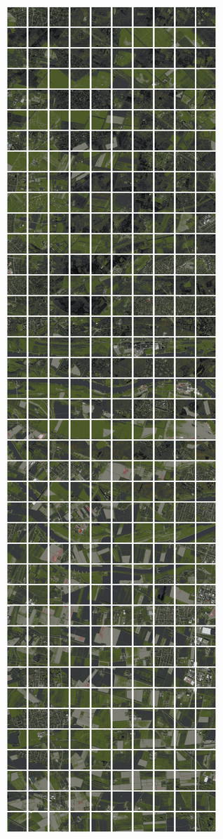 <html>
<div>
<img src="https://github.com/HakkaTjakka/NL_TILE_MAP/blob/main/18/627/-1041/r.6270.-10410.png" height="44" width="44">
<img src="https://github.com/HakkaTjakka/NL_TILE_MAP/blob/main/18/627/-1041/r.6271.-10410.png" height="44" width="44">
<img src="https://github.com/HakkaTjakka/NL_TILE_MAP/blob/main/18/627/-1041/r.6272.-10410.png" height="44" width="44">
<img src="https://github.com/HakkaTjakka/NL_TILE_MAP/blob/main/18/627/-1041/r.6273.-10410.png" height="44" width="44">
<img src="https://github.com/HakkaTjakka/NL_TILE_MAP/blob/main/18/627/-1041/r.6274.-10410.png" height="44" width="44">
<img src="https://github.com/HakkaTjakka/NL_TILE_MAP/blob/main/18/627/-1041/r.6275.-10410.png" height="44" width="44">
<img src="https://github.com/HakkaTjakka/NL_TILE_MAP/blob/main/18/627/-1041/r.6276.-10410.png" height="44" width="44">
<img src="https://github.com/HakkaTjakka/NL_TILE_MAP/blob/main/18/627/-1041/r.6277.-10410.png" height="44" width="44">
<img src="https://github.com/HakkaTjakka/NL_TILE_MAP/blob/main/18/627/-1041/r.6278.-10410.png" height="44" width="44">
<img src="https://github.com/HakkaTjakka/NL_TILE_MAP/blob/main/18/627/-1041/r.6279.-10410.png" height="44" width="44">
<img src="https://github.com/HakkaTjakka/NL_TILE_MAP/blob/main/18/628/-1041/r.6280.-10410.png" height="44" width="44">
<img src="https://github.com/HakkaTjakka/NL_TILE_MAP/blob/main/18/628/-1041/r.6281.-10410.png" height="44" width="44">
<img src="https://github.com/HakkaTjakka/NL_TILE_MAP/blob/main/18/628/-1041/r.6282.-10410.png" height="44" width="44">
<img src="https://github.com/HakkaTjakka/NL_TILE_MAP/blob/main/18/628/-1041/r.6283.-10410.png" height="44" width="44">
<img src="https://github.com/HakkaTjakka/NL_TILE_MAP/blob/main/18/628/-1041/r.6284.-10410.png" height="44" width="44">
<img src="https://github.com/HakkaTjakka/NL_TILE_MAP/blob/main/18/628/-1041/r.6285.-10410.png" height="44" width="44">
<img src="https://github.com/HakkaTjakka/NL_TILE_MAP/blob/main/18/628/-1041/r.6286.-10410.png" height="44" width="44">
<img src="https://github.com/HakkaTjakka/NL_TILE_MAP/blob/main/18/628/-1041/r.6287.-10410.png" height="44" width="44">
<img src="https://github.com/HakkaTjakka/NL_TILE_MAP/blob/main/18/628/-1041/r.6288.-10410.png" height="44" width="44">
<img src="https://github.com/HakkaTjakka/NL_TILE_MAP/blob/main/18/628/-1041/r.6289.-10410.png" height="44" width="44">
<br>
<img src="https://github.com/HakkaTjakka/NL_TILE_MAP/blob/main/18/627/-1041/r.6270.-10409.png" height="44" width="44">
<img src="https://github.com/HakkaTjakka/NL_TILE_MAP/blob/main/18/627/-1041/r.6271.-10409.png" height="44" width="44">
<img src="https://github.com/HakkaTjakka/NL_TILE_MAP/blob/main/18/627/-1041/r.6272.-10409.png" height="44" width="44">
<img src="https://github.com/HakkaTjakka/NL_TILE_MAP/blob/main/18/627/-1041/r.6273.-10409.png" height="44" width="44">
<img src="https://github.com/HakkaTjakka/NL_TILE_MAP/blob/main/18/627/-1041/r.6274.-10409.png" height="44" width="44">
<img src="https://github.com/HakkaTjakka/NL_TILE_MAP/blob/main/18/627/-1041/r.6275.-10409.png" height="44" width="44">
<img src="https://github.com/HakkaTjakka/NL_TILE_MAP/blob/main/18/627/-1041/r.6276.-10409.png" height="44" width="44">
<img src="https://github.com/HakkaTjakka/NL_TILE_MAP/blob/main/18/627/-1041/r.6277.-10409.png" height="44" width="44">
<img src="https://github.com/HakkaTjakka/NL_TILE_MAP/blob/main/18/627/-1041/r.6278.-10409.png" height="44" width="44">
<img src="https://github.com/HakkaTjakka/NL_TILE_MAP/blob/main/18/627/-1041/r.6279.-10409.png" height="44" width="44">
<img src="https://github.com/HakkaTjakka/NL_TILE_MAP/blob/main/18/628/-1041/r.6280.-10409.png" height="44" width="44">
<img src="https://github.com/HakkaTjakka/NL_TILE_MAP/blob/main/18/628/-1041/r.6281.-10409.png" height="44" width="44">
<img src="https://github.com/HakkaTjakka/NL_TILE_MAP/blob/main/18/628/-1041/r.6282.-10409.png" height="44" width="44">
<img src="https://github.com/HakkaTjakka/NL_TILE_MAP/blob/main/18/628/-1041/r.6283.-10409.png" height="44" width="44">
<img src="https://github.com/HakkaTjakka/NL_TILE_MAP/blob/main/18/628/-1041/r.6284.-10409.png" height="44" width="44">
<img src="https://github.com/HakkaTjakka/NL_TILE_MAP/blob/main/18/628/-1041/r.6285.-10409.png" height="44" width="44">
<img src="https://github.com/HakkaTjakka/NL_TILE_MAP/blob/main/18/628/-1041/r.6286.-10409.png" height="44" width="44">
<img src="https://github.com/HakkaTjakka/NL_TILE_MAP/blob/main/18/628/-1041/r.6287.-10409.png" height="44" width="44">
<img src="https://github.com/HakkaTjakka/NL_TILE_MAP/blob/main/18/628/-1041/r.6288.-10409.png" height="44" width="44">
<img src="https://github.com/HakkaTjakka/NL_TILE_MAP/blob/main/18/628/-1041/r.6289.-10409.png" height="44" width="44">
<br>
<img src="https://github.com/HakkaTjakka/NL_TILE_MAP/blob/main/18/627/-1041/r.6270.-10408.png" height="44" width="44">
<img src="https://github.com/HakkaTjakka/NL_TILE_MAP/blob/main/18/627/-1041/r.6271.-10408.png" height="44" width="44">
<img src="https://github.com/HakkaTjakka/NL_TILE_MAP/blob/main/18/627/-1041/r.6272.-10408.png" height="44" width="44">
<img src="https://github.com/HakkaTjakka/NL_TILE_MAP/blob/main/18/627/-1041/r.6273.-10408.png" height="44" width="44">
<img src="https://github.com/HakkaTjakka/NL_TILE_MAP/blob/main/18/627/-1041/r.6274.-10408.png" height="44" width="44">
<img src="https://github.com/HakkaTjakka/NL_TILE_MAP/blob/main/18/627/-1041/r.6275.-10408.png" height="44" width="44">
<img src="https://github.com/HakkaTjakka/NL_TILE_MAP/blob/main/18/627/-1041/r.6276.-10408.png" height="44" width="44">
<img src="https://github.com/HakkaTjakka/NL_TILE_MAP/blob/main/18/627/-1041/r.6277.-10408.png" height="44" width="44">
<img src="https://github.com/HakkaTjakka/NL_TILE_MAP/blob/main/18/627/-1041/r.6278.-10408.png" height="44" width="44">
<img src="https://github.com/HakkaTjakka/NL_TILE_MAP/blob/main/18/627/-1041/r.6279.-10408.png" height="44" width="44">
<img src="https://github.com/HakkaTjakka/NL_TILE_MAP/blob/main/18/628/-1041/r.6280.-10408.png" height="44" width="44">
<img src="https://github.com/HakkaTjakka/NL_TILE_MAP/blob/main/18/628/-1041/r.6281.-10408.png" height="44" width="44">
<img src="https://github.com/HakkaTjakka/NL_TILE_MAP/blob/main/18/628/-1041/r.6282.-10408.png" height="44" width="44">
<img src="https://github.com/HakkaTjakka/NL_TILE_MAP/blob/main/18/628/-1041/r.6283.-10408.png" height="44" width="44">
<img src="https://github.com/HakkaTjakka/NL_TILE_MAP/blob/main/18/628/-1041/r.6284.-10408.png" height="44" width="44">
<img src="https://github.com/HakkaTjakka/NL_TILE_MAP/blob/main/18/628/-1041/r.6285.-10408.png" height="44" width="44">
<img src="https://github.com/HakkaTjakka/NL_TILE_MAP/blob/main/18/628/-1041/r.6286.-10408.png" height="44" width="44">
<img src="https://github.com/HakkaTjakka/NL_TILE_MAP/blob/main/18/628/-1041/r.6287.-10408.png" height="44" width="44">
<img src="https://github.com/HakkaTjakka/NL_TILE_MAP/blob/main/18/628/-1041/r.6288.-10408.png" height="44" width="44">
<img src="https://github.com/HakkaTjakka/NL_TILE_MAP/blob/main/18/628/-1041/r.6289.-10408.png" height="44" width="44">
<br>
<img src="https://github.com/HakkaTjakka/NL_TILE_MAP/blob/main/18/627/-1041/r.6270.-10407.png" height="44" width="44">
<img src="https://github.com/HakkaTjakka/NL_TILE_MAP/blob/main/18/627/-1041/r.6271.-10407.png" height="44" width="44">
<img src="https://github.com/HakkaTjakka/NL_TILE_MAP/blob/main/18/627/-1041/r.6272.-10407.png" height="44" width="44">
<img src="https://github.com/HakkaTjakka/NL_TILE_MAP/blob/main/18/627/-1041/r.6273.-10407.png" height="44" width="44">
<img src="https://github.com/HakkaTjakka/NL_TILE_MAP/blob/main/18/627/-1041/r.6274.-10407.png" height="44" width="44">
<img src="https://github.com/HakkaTjakka/NL_TILE_MAP/blob/main/18/627/-1041/r.6275.-10407.png" height="44" width="44">
<img src="https://github.com/HakkaTjakka/NL_TILE_MAP/blob/main/18/627/-1041/r.6276.-10407.png" height="44" width="44">
<img src="https://github.com/HakkaTjakka/NL_TILE_MAP/blob/main/18/627/-1041/r.6277.-10407.png" height="44" width="44">
<img src="https://github.com/HakkaTjakka/NL_TILE_MAP/blob/main/18/627/-1041/r.6278.-10407.png" height="44" width="44">
<img src="https://github.com/HakkaTjakka/NL_TILE_MAP/blob/main/18/627/-1041/r.6279.-10407.png" height="44" width="44">
<img src="https://github.com/HakkaTjakka/NL_TILE_MAP/blob/main/18/628/-1041/r.6280.-10407.png" height="44" width="44">
<img src="https://github.com/HakkaTjakka/NL_TILE_MAP/blob/main/18/628/-1041/r.6281.-10407.png" height="44" width="44">
<img src="https://github.com/HakkaTjakka/NL_TILE_MAP/blob/main/18/628/-1041/r.6282.-10407.png" height="44" width="44">
<img src="https://github.com/HakkaTjakka/NL_TILE_MAP/blob/main/18/628/-1041/r.6283.-10407.png" height="44" width="44">
<img src="https://github.com/HakkaTjakka/NL_TILE_MAP/blob/main/18/628/-1041/r.6284.-10407.png" height="44" width="44">
<img src="https://github.com/HakkaTjakka/NL_TILE_MAP/blob/main/18/628/-1041/r.6285.-10407.png" height="44" width="44">
<img src="https://github.com/HakkaTjakka/NL_TILE_MAP/blob/main/18/628/-1041/r.6286.-10407.png" height="44" width="44">
<img src="https://github.com/HakkaTjakka/NL_TILE_MAP/blob/main/18/628/-1041/r.6287.-10407.png" height="44" width="44">
<img src="https://github.com/HakkaTjakka/NL_TILE_MAP/blob/main/18/628/-1041/r.6288.-10407.png" height="44" width="44">
<img src="https://github.com/HakkaTjakka/NL_TILE_MAP/blob/main/18/628/-1041/r.6289.-10407.png" height="44" width="44">
<br>
<img src="https://github.com/HakkaTjakka/NL_TILE_MAP/blob/main/18/627/-1041/r.6270.-10406.png" height="44" width="44">
<img src="https://github.com/HakkaTjakka/NL_TILE_MAP/blob/main/18/627/-1041/r.6271.-10406.png" height="44" width="44">
<img src="https://github.com/HakkaTjakka/NL_TILE_MAP/blob/main/18/627/-1041/r.6272.-10406.png" height="44" width="44">
<img src="https://github.com/HakkaTjakka/NL_TILE_MAP/blob/main/18/627/-1041/r.6273.-10406.png" height="44" width="44">
<img src="https://github.com/HakkaTjakka/NL_TILE_MAP/blob/main/18/627/-1041/r.6274.-10406.png" height="44" width="44">
<img src="https://github.com/HakkaTjakka/NL_TILE_MAP/blob/main/18/627/-1041/r.6275.-10406.png" height="44" width="44">
<img src="https://github.com/HakkaTjakka/NL_TILE_MAP/blob/main/18/627/-1041/r.6276.-10406.png" height="44" width="44">
<img src="https://github.com/HakkaTjakka/NL_TILE_MAP/blob/main/18/627/-1041/r.6277.-10406.png" height="44" width="44">
<img src="https://github.com/HakkaTjakka/NL_TILE_MAP/blob/main/18/627/-1041/r.6278.-10406.png" height="44" width="44">
<img src="https://github.com/HakkaTjakka/NL_TILE_MAP/blob/main/18/627/-1041/r.6279.-10406.png" height="44" width="44">
<img src="https://github.com/HakkaTjakka/NL_TILE_MAP/blob/main/18/628/-1041/r.6280.-10406.png" height="44" width="44">
<img src="https://github.com/HakkaTjakka/NL_TILE_MAP/blob/main/18/628/-1041/r.6281.-10406.png" height="44" width="44">
<img src="https://github.com/HakkaTjakka/NL_TILE_MAP/blob/main/18/628/-1041/r.6282.-10406.png" height="44" width="44">
<img src="https://github.com/HakkaTjakka/NL_TILE_MAP/blob/main/18/628/-1041/r.6283.-10406.png" height="44" width="44">
<img src="https://github.com/HakkaTjakka/NL_TILE_MAP/blob/main/18/628/-1041/r.6284.-10406.png" height="44" width="44">
<img src="https://github.com/HakkaTjakka/NL_TILE_MAP/blob/main/18/628/-1041/r.6285.-10406.png" height="44" width="44">
<img src="https://github.com/HakkaTjakka/NL_TILE_MAP/blob/main/18/628/-1041/r.6286.-10406.png" height="44" width="44">
<img src="https://github.com/HakkaTjakka/NL_TILE_MAP/blob/main/18/628/-1041/r.6287.-10406.png" height="44" width="44">
<img src="https://github.com/HakkaTjakka/NL_TILE_MAP/blob/main/18/628/-1041/r.6288.-10406.png" height="44" width="44">
<img src="https://github.com/HakkaTjakka/NL_TILE_MAP/blob/main/18/628/-1041/r.6289.-10406.png" height="44" width="44">
<br>
<img src="https://github.com/HakkaTjakka/NL_TILE_MAP/blob/main/18/627/-1041/r.6270.-10405.png" height="44" width="44">
<img src="https://github.com/HakkaTjakka/NL_TILE_MAP/blob/main/18/627/-1041/r.6271.-10405.png" height="44" width="44">
<img src="https://github.com/HakkaTjakka/NL_TILE_MAP/blob/main/18/627/-1041/r.6272.-10405.png" height="44" width="44">
<img src="https://github.com/HakkaTjakka/NL_TILE_MAP/blob/main/18/627/-1041/r.6273.-10405.png" height="44" width="44">
<img src="https://github.com/HakkaTjakka/NL_TILE_MAP/blob/main/18/627/-1041/r.6274.-10405.png" height="44" width="44">
<img src="https://github.com/HakkaTjakka/NL_TILE_MAP/blob/main/18/627/-1041/r.6275.-10405.png" height="44" width="44">
<img src="https://github.com/HakkaTjakka/NL_TILE_MAP/blob/main/18/627/-1041/r.6276.-10405.png" height="44" width="44">
<img src="https://github.com/HakkaTjakka/NL_TILE_MAP/blob/main/18/627/-1041/r.6277.-10405.png" height="44" width="44">
<img src="https://github.com/HakkaTjakka/NL_TILE_MAP/blob/main/18/627/-1041/r.6278.-10405.png" height="44" width="44">
<img src="https://github.com/HakkaTjakka/NL_TILE_MAP/blob/main/18/627/-1041/r.6279.-10405.png" height="44" width="44">
<img src="https://github.com/HakkaTjakka/NL_TILE_MAP/blob/main/18/628/-1041/r.6280.-10405.png" height="44" width="44">
<img src="https://github.com/HakkaTjakka/NL_TILE_MAP/blob/main/18/628/-1041/r.6281.-10405.png" height="44" width="44">
<img src="https://github.com/HakkaTjakka/NL_TILE_MAP/blob/main/18/628/-1041/r.6282.-10405.png" height="44" width="44">
<img src="https://github.com/HakkaTjakka/NL_TILE_MAP/blob/main/18/628/-1041/r.6283.-10405.png" height="44" width="44">
<img src="https://github.com/HakkaTjakka/NL_TILE_MAP/blob/main/18/628/-1041/r.6284.-10405.png" height="44" width="44">
<img src="https://github.com/HakkaTjakka/NL_TILE_MAP/blob/main/18/628/-1041/r.6285.-10405.png" height="44" width="44">
<img src="https://github.com/HakkaTjakka/NL_TILE_MAP/blob/main/18/628/-1041/r.6286.-10405.png" height="44" width="44">
<img src="https://github.com/HakkaTjakka/NL_TILE_MAP/blob/main/18/628/-1041/r.6287.-10405.png" height="44" width="44">
<img src="https://github.com/HakkaTjakka/NL_TILE_MAP/blob/main/18/628/-1041/r.6288.-10405.png" height="44" width="44">
<img src="https://github.com/HakkaTjakka/NL_TILE_MAP/blob/main/18/628/-1041/r.6289.-10405.png" height="44" width="44">
<br>
<img src="https://github.com/HakkaTjakka/NL_TILE_MAP/blob/main/18/627/-1041/r.6270.-10404.png" height="44" width="44">
<img src="https://github.com/HakkaTjakka/NL_TILE_MAP/blob/main/18/627/-1041/r.6271.-10404.png" height="44" width="44">
<img src="https://github.com/HakkaTjakka/NL_TILE_MAP/blob/main/18/627/-1041/r.6272.-10404.png" height="44" width="44">
<img src="https://github.com/HakkaTjakka/NL_TILE_MAP/blob/main/18/627/-1041/r.6273.-10404.png" height="44" width="44">
<img src="https://github.com/HakkaTjakka/NL_TILE_MAP/blob/main/18/627/-1041/r.6274.-10404.png" height="44" width="44">
<img src="https://github.com/HakkaTjakka/NL_TILE_MAP/blob/main/18/627/-1041/r.6275.-10404.png" height="44" width="44">
<img src="https://github.com/HakkaTjakka/NL_TILE_MAP/blob/main/18/627/-1041/r.6276.-10404.png" height="44" width="44">
<img src="https://github.com/HakkaTjakka/NL_TILE_MAP/blob/main/18/627/-1041/r.6277.-10404.png" height="44" width="44">
<img src="https://github.com/HakkaTjakka/NL_TILE_MAP/blob/main/18/627/-1041/r.6278.-10404.png" height="44" width="44">
<img src="https://github.com/HakkaTjakka/NL_TILE_MAP/blob/main/18/627/-1041/r.6279.-10404.png" height="44" width="44">
<img src="https://github.com/HakkaTjakka/NL_TILE_MAP/blob/main/18/628/-1041/r.6280.-10404.png" height="44" width="44">
<img src="https://github.com/HakkaTjakka/NL_TILE_MAP/blob/main/18/628/-1041/r.6281.-10404.png" height="44" width="44">
<img src="https://github.com/HakkaTjakka/NL_TILE_MAP/blob/main/18/628/-1041/r.6282.-10404.png" height="44" width="44">
<img src="https://github.com/HakkaTjakka/NL_TILE_MAP/blob/main/18/628/-1041/r.6283.-10404.png" height="44" width="44">
<img src="https://github.com/HakkaTjakka/NL_TILE_MAP/blob/main/18/628/-1041/r.6284.-10404.png" height="44" width="44">
<img src="https://github.com/HakkaTjakka/NL_TILE_MAP/blob/main/18/628/-1041/r.6285.-10404.png" height="44" width="44">
<img src="https://github.com/HakkaTjakka/NL_TILE_MAP/blob/main/18/628/-1041/r.6286.-10404.png" height="44" width="44">
<img src="https://github.com/HakkaTjakka/NL_TILE_MAP/blob/main/18/628/-1041/r.6287.-10404.png" height="44" width="44">
<img src="https://github.com/HakkaTjakka/NL_TILE_MAP/blob/main/18/628/-1041/r.6288.-10404.png" height="44" width="44">
<img src="https://github.com/HakkaTjakka/NL_TILE_MAP/blob/main/18/628/-1041/r.6289.-10404.png" height="44" width="44">
<br>
<img src="https://github.com/HakkaTjakka/NL_TILE_MAP/blob/main/18/627/-1041/r.6270.-10403.png" height="44" width="44">
<img src="https://github.com/HakkaTjakka/NL_TILE_MAP/blob/main/18/627/-1041/r.6271.-10403.png" height="44" width="44">
<img src="https://github.com/HakkaTjakka/NL_TILE_MAP/blob/main/18/627/-1041/r.6272.-10403.png" height="44" width="44">
<img src="https://github.com/HakkaTjakka/NL_TILE_MAP/blob/main/18/627/-1041/r.6273.-10403.png" height="44" width="44">
<img src="https://github.com/HakkaTjakka/NL_TILE_MAP/blob/main/18/627/-1041/r.6274.-10403.png" height="44" width="44">
<img src="https://github.com/HakkaTjakka/NL_TILE_MAP/blob/main/18/627/-1041/r.6275.-10403.png" height="44" width="44">
<img src="https://github.com/HakkaTjakka/NL_TILE_MAP/blob/main/18/627/-1041/r.6276.-10403.png" height="44" width="44">
<img src="https://github.com/HakkaTjakka/NL_TILE_MAP/blob/main/18/627/-1041/r.6277.-10403.png" height="44" width="44">
<img src="https://github.com/HakkaTjakka/NL_TILE_MAP/blob/main/18/627/-1041/r.6278.-10403.png" height="44" width="44">
<img src="https://github.com/HakkaTjakka/NL_TILE_MAP/blob/main/18/627/-1041/r.6279.-10403.png" height="44" width="44">
<img src="https://github.com/HakkaTjakka/NL_TILE_MAP/blob/main/18/628/-1041/r.6280.-10403.png" height="44" width="44">
<img src="https://github.com/HakkaTjakka/NL_TILE_MAP/blob/main/18/628/-1041/r.6281.-10403.png" height="44" width="44">
<img src="https://github.com/HakkaTjakka/NL_TILE_MAP/blob/main/18/628/-1041/r.6282.-10403.png" height="44" width="44">
<img src="https://github.com/HakkaTjakka/NL_TILE_MAP/blob/main/18/628/-1041/r.6283.-10403.png" height="44" width="44">
<img src="https://github.com/HakkaTjakka/NL_TILE_MAP/blob/main/18/628/-1041/r.6284.-10403.png" height="44" width="44">
<img src="https://github.com/HakkaTjakka/NL_TILE_MAP/blob/main/18/628/-1041/r.6285.-10403.png" height="44" width="44">
<img src="https://github.com/HakkaTjakka/NL_TILE_MAP/blob/main/18/628/-1041/r.6286.-10403.png" height="44" width="44">
<img src="https://github.com/HakkaTjakka/NL_TILE_MAP/blob/main/18/628/-1041/r.6287.-10403.png" height="44" width="44">
<img src="https://github.com/HakkaTjakka/NL_TILE_MAP/blob/main/18/628/-1041/r.6288.-10403.png" height="44" width="44">
<img src="https://github.com/HakkaTjakka/NL_TILE_MAP/blob/main/18/628/-1041/r.6289.-10403.png" height="44" width="44">
<br>
<img src="https://github.com/HakkaTjakka/NL_TILE_MAP/blob/main/18/627/-1041/r.6270.-10402.png" height="44" width="44">
<img src="https://github.com/HakkaTjakka/NL_TILE_MAP/blob/main/18/627/-1041/r.6271.-10402.png" height="44" width="44">
<img src="https://github.com/HakkaTjakka/NL_TILE_MAP/blob/main/18/627/-1041/r.6272.-10402.png" height="44" width="44">
<img src="https://github.com/HakkaTjakka/NL_TILE_MAP/blob/main/18/627/-1041/r.6273.-10402.png" height="44" width="44">
<img src="https://github.com/HakkaTjakka/NL_TILE_MAP/blob/main/18/627/-1041/r.6274.-10402.png" height="44" width="44">
<img src="https://github.com/HakkaTjakka/NL_TILE_MAP/blob/main/18/627/-1041/r.6275.-10402.png" height="44" width="44">
<img src="https://github.com/HakkaTjakka/NL_TILE_MAP/blob/main/18/627/-1041/r.6276.-10402.png" height="44" width="44">
<img src="https://github.com/HakkaTjakka/NL_TILE_MAP/blob/main/18/627/-1041/r.6277.-10402.png" height="44" width="44">
<img src="https://github.com/HakkaTjakka/NL_TILE_MAP/blob/main/18/627/-1041/r.6278.-10402.png" height="44" width="44">
<img src="https://github.com/HakkaTjakka/NL_TILE_MAP/blob/main/18/627/-1041/r.6279.-10402.png" height="44" width="44">
<img src="https://github.com/HakkaTjakka/NL_TILE_MAP/blob/main/18/628/-1041/r.6280.-10402.png" height="44" width="44">
<img src="https://github.com/HakkaTjakka/NL_TILE_MAP/blob/main/18/628/-1041/r.6281.-10402.png" height="44" width="44">
<img src="https://github.com/HakkaTjakka/NL_TILE_MAP/blob/main/18/628/-1041/r.6282.-10402.png" height="44" width="44">
<img src="https://github.com/HakkaTjakka/NL_TILE_MAP/blob/main/18/628/-1041/r.6283.-10402.png" height="44" width="44">
<img src="https://github.com/HakkaTjakka/NL_TILE_MAP/blob/main/18/628/-1041/r.6284.-10402.png" height="44" width="44">
<img src="https://github.com/HakkaTjakka/NL_TILE_MAP/blob/main/18/628/-1041/r.6285.-10402.png" height="44" width="44">
<img src="https://github.com/HakkaTjakka/NL_TILE_MAP/blob/main/18/628/-1041/r.6286.-10402.png" height="44" width="44">
<img src="https://github.com/HakkaTjakka/NL_TILE_MAP/blob/main/18/628/-1041/r.6287.-10402.png" height="44" width="44">
<img src="https://github.com/HakkaTjakka/NL_TILE_MAP/blob/main/18/628/-1041/r.6288.-10402.png" height="44" width="44">
<img src="https://github.com/HakkaTjakka/NL_TILE_MAP/blob/main/18/628/-1041/r.6289.-10402.png" height="44" width="44">
<br>
<img src="https://github.com/HakkaTjakka/NL_TILE_MAP/blob/main/18/627/-1041/r.6270.-10401.png" height="44" width="44">
<img src="https://github.com/HakkaTjakka/NL_TILE_MAP/blob/main/18/627/-1041/r.6271.-10401.png" height="44" width="44">
<img src="https://github.com/HakkaTjakka/NL_TILE_MAP/blob/main/18/627/-1041/r.6272.-10401.png" height="44" width="44">
<img src="https://github.com/HakkaTjakka/NL_TILE_MAP/blob/main/18/627/-1041/r.6273.-10401.png" height="44" width="44">
<img src="https://github.com/HakkaTjakka/NL_TILE_MAP/blob/main/18/627/-1041/r.6274.-10401.png" height="44" width="44">
<img src="https://github.com/HakkaTjakka/NL_TILE_MAP/blob/main/18/627/-1041/r.6275.-10401.png" height="44" width="44">
<img src="https://github.com/HakkaTjakka/NL_TILE_MAP/blob/main/18/627/-1041/r.6276.-10401.png" height="44" width="44">
<img src="https://github.com/HakkaTjakka/NL_TILE_MAP/blob/main/18/627/-1041/r.6277.-10401.png" height="44" width="44">
<img src="https://github.com/HakkaTjakka/NL_TILE_MAP/blob/main/18/627/-1041/r.6278.-10401.png" height="44" width="44">
<img src="https://github.com/HakkaTjakka/NL_TILE_MAP/blob/main/18/627/-1041/r.6279.-10401.png" height="44" width="44">
<img src="https://github.com/HakkaTjakka/NL_TILE_MAP/blob/main/18/628/-1041/r.6280.-10401.png" height="44" width="44">
<img src="https://github.com/HakkaTjakka/NL_TILE_MAP/blob/main/18/628/-1041/r.6281.-10401.png" height="44" width="44">
<img src="https://github.com/HakkaTjakka/NL_TILE_MAP/blob/main/18/628/-1041/r.6282.-10401.png" height="44" width="44">
<img src="https://github.com/HakkaTjakka/NL_TILE_MAP/blob/main/18/628/-1041/r.6283.-10401.png" height="44" width="44">
<img src="https://github.com/HakkaTjakka/NL_TILE_MAP/blob/main/18/628/-1041/r.6284.-10401.png" height="44" width="44">
<img src="https://github.com/HakkaTjakka/NL_TILE_MAP/blob/main/18/628/-1041/r.6285.-10401.png" height="44" width="44">
<img src="https://github.com/HakkaTjakka/NL_TILE_MAP/blob/main/18/628/-1041/r.6286.-10401.png" height="44" width="44">
<img src="https://github.com/HakkaTjakka/NL_TILE_MAP/blob/main/18/628/-1041/r.6287.-10401.png" height="44" width="44">
<img src="https://github.com/HakkaTjakka/NL_TILE_MAP/blob/main/18/628/-1041/r.6288.-10401.png" height="44" width="44">
<img src="https://github.com/HakkaTjakka/NL_TILE_MAP/blob/main/18/628/-1041/r.6289.-10401.png" height="44" width="44">
<br>
<img src="https://github.com/HakkaTjakka/NL_TILE_MAP/blob/main/18/627/-1040/r.6270.-10400.png" height="44" width="44">
<img src="https://github.com/HakkaTjakka/NL_TILE_MAP/blob/main/18/627/-1040/r.6271.-10400.png" height="44" width="44">
<img src="https://github.com/HakkaTjakka/NL_TILE_MAP/blob/main/18/627/-1040/r.6272.-10400.png" height="44" width="44">
<img src="https://github.com/HakkaTjakka/NL_TILE_MAP/blob/main/18/627/-1040/r.6273.-10400.png" height="44" width="44">
<img src="https://github.com/HakkaTjakka/NL_TILE_MAP/blob/main/18/627/-1040/r.6274.-10400.png" height="44" width="44">
<img src="https://github.com/HakkaTjakka/NL_TILE_MAP/blob/main/18/627/-1040/r.6275.-10400.png" height="44" width="44">
<img src="https://github.com/HakkaTjakka/NL_TILE_MAP/blob/main/18/627/-1040/r.6276.-10400.png" height="44" width="44">
<img src="https://github.com/HakkaTjakka/NL_TILE_MAP/blob/main/18/627/-1040/r.6277.-10400.png" height="44" width="44">
<img src="https://github.com/HakkaTjakka/NL_TILE_MAP/blob/main/18/627/-1040/r.6278.-10400.png" height="44" width="44">
<img src="https://github.com/HakkaTjakka/NL_TILE_MAP/blob/main/18/627/-1040/r.6279.-10400.png" height="44" width="44">
<img src="https://github.com/HakkaTjakka/NL_TILE_MAP/blob/main/18/628/-1040/r.6280.-10400.png" height="44" width="44">
<img src="https://github.com/HakkaTjakka/NL_TILE_MAP/blob/main/18/628/-1040/r.6281.-10400.png" height="44" width="44">
<img src="https://github.com/HakkaTjakka/NL_TILE_MAP/blob/main/18/628/-1040/r.6282.-10400.png" height="44" width="44">
<img src="https://github.com/HakkaTjakka/NL_TILE_MAP/blob/main/18/628/-1040/r.6283.-10400.png" height="44" width="44">
<img src="https://github.com/HakkaTjakka/NL_TILE_MAP/blob/main/18/628/-1040/r.6284.-10400.png" height="44" width="44">
<img src="https://github.com/HakkaTjakka/NL_TILE_MAP/blob/main/18/628/-1040/r.6285.-10400.png" height="44" width="44">
<img src="https://github.com/HakkaTjakka/NL_TILE_MAP/blob/main/18/628/-1040/r.6286.-10400.png" height="44" width="44">
<img src="https://github.com/HakkaTjakka/NL_TILE_MAP/blob/main/18/628/-1040/r.6287.-10400.png" height="44" width="44">
<img src="https://github.com/HakkaTjakka/NL_TILE_MAP/blob/main/18/628/-1040/r.6288.-10400.png" height="44" width="44">
<img src="https://github.com/HakkaTjakka/NL_TILE_MAP/blob/main/18/628/-1040/r.6289.-10400.png" height="44" width="44">
<br>
<img src="https://github.com/HakkaTjakka/NL_TILE_MAP/blob/main/18/627/-1040/r.6270.-10399.png" height="44" width="44">
<img src="https://github.com/HakkaTjakka/NL_TILE_MAP/blob/main/18/627/-1040/r.6271.-10399.png" height="44" width="44">
<img src="https://github.com/HakkaTjakka/NL_TILE_MAP/blob/main/18/627/-1040/r.6272.-10399.png" height="44" width="44">
<img src="https://github.com/HakkaTjakka/NL_TILE_MAP/blob/main/18/627/-1040/r.6273.-10399.png" height="44" width="44">
<img src="https://github.com/HakkaTjakka/NL_TILE_MAP/blob/main/18/627/-1040/r.6274.-10399.png" height="44" width="44">
<img src="https://github.com/HakkaTjakka/NL_TILE_MAP/blob/main/18/627/-1040/r.6275.-10399.png" height="44" width="44">
<img src="https://github.com/HakkaTjakka/NL_TILE_MAP/blob/main/18/627/-1040/r.6276.-10399.png" height="44" width="44">
<img src="https://github.com/HakkaTjakka/NL_TILE_MAP/blob/main/18/627/-1040/r.6277.-10399.png" height="44" width="44">
<img src="https://github.com/HakkaTjakka/NL_TILE_MAP/blob/main/18/627/-1040/r.6278.-10399.png" height="44" width="44">
<img src="https://github.com/HakkaTjakka/NL_TILE_MAP/blob/main/18/627/-1040/r.6279.-10399.png" height="44" width="44">
<img src="https://github.com/HakkaTjakka/NL_TILE_MAP/blob/main/18/628/-1040/r.6280.-10399.png" height="44" width="44">
<img src="https://github.com/HakkaTjakka/NL_TILE_MAP/blob/main/18/628/-1040/r.6281.-10399.png" height="44" width="44">
<img src="https://github.com/HakkaTjakka/NL_TILE_MAP/blob/main/18/628/-1040/r.6282.-10399.png" height="44" width="44">
<img src="https://github.com/HakkaTjakka/NL_TILE_MAP/blob/main/18/628/-1040/r.6283.-10399.png" height="44" width="44">
<img src="https://github.com/HakkaTjakka/NL_TILE_MAP/blob/main/18/628/-1040/r.6284.-10399.png" height="44" width="44">
<img src="https://github.com/HakkaTjakka/NL_TILE_MAP/blob/main/18/628/-1040/r.6285.-10399.png" height="44" width="44">
<img src="https://github.com/HakkaTjakka/NL_TILE_MAP/blob/main/18/628/-1040/r.6286.-10399.png" height="44" width="44">
<img src="https://github.com/HakkaTjakka/NL_TILE_MAP/blob/main/18/628/-1040/r.6287.-10399.png" height="44" width="44">
<img src="https://github.com/HakkaTjakka/NL_TILE_MAP/blob/main/18/628/-1040/r.6288.-10399.png" height="44" width="44">
<img src="https://github.com/HakkaTjakka/NL_TILE_MAP/blob/main/18/628/-1040/r.6289.-10399.png" height="44" width="44">
<br>
<img src="https://github.com/HakkaTjakka/NL_TILE_MAP/blob/main/18/627/-1040/r.6270.-10398.png" height="44" width="44">
<img src="https://github.com/HakkaTjakka/NL_TILE_MAP/blob/main/18/627/-1040/r.6271.-10398.png" height="44" width="44">
<img src="https://github.com/HakkaTjakka/NL_TILE_MAP/blob/main/18/627/-1040/r.6272.-10398.png" height="44" width="44">
<img src="https://github.com/HakkaTjakka/NL_TILE_MAP/blob/main/18/627/-1040/r.6273.-10398.png" height="44" width="44">
<img src="https://github.com/HakkaTjakka/NL_TILE_MAP/blob/main/18/627/-1040/r.6274.-10398.png" height="44" width="44">
<img src="https://github.com/HakkaTjakka/NL_TILE_MAP/blob/main/18/627/-1040/r.6275.-10398.png" height="44" width="44">
<img src="https://github.com/HakkaTjakka/NL_TILE_MAP/blob/main/18/627/-1040/r.6276.-10398.png" height="44" width="44">
<img src="https://github.com/HakkaTjakka/NL_TILE_MAP/blob/main/18/627/-1040/r.6277.-10398.png" height="44" width="44">
<img src="https://github.com/HakkaTjakka/NL_TILE_MAP/blob/main/18/627/-1040/r.6278.-10398.png" height="44" width="44">
<img src="https://github.com/HakkaTjakka/NL_TILE_MAP/blob/main/18/627/-1040/r.6279.-10398.png" height="44" width="44">
<img src="https://github.com/HakkaTjakka/NL_TILE_MAP/blob/main/18/628/-1040/r.6280.-10398.png" height="44" width="44">
<img src="https://github.com/HakkaTjakka/NL_TILE_MAP/blob/main/18/628/-1040/r.6281.-10398.png" height="44" width="44">
<img src="https://github.com/HakkaTjakka/NL_TILE_MAP/blob/main/18/628/-1040/r.6282.-10398.png" height="44" width="44">
<img src="https://github.com/HakkaTjakka/NL_TILE_MAP/blob/main/18/628/-1040/r.6283.-10398.png" height="44" width="44">
<img src="https://github.com/HakkaTjakka/NL_TILE_MAP/blob/main/18/628/-1040/r.6284.-10398.png" height="44" width="44">
<img src="https://github.com/HakkaTjakka/NL_TILE_MAP/blob/main/18/628/-1040/r.6285.-10398.png" height="44" width="44">
<img src="https://github.com/HakkaTjakka/NL_TILE_MAP/blob/main/18/628/-1040/r.6286.-10398.png" height="44" width="44">
<img src="https://github.com/HakkaTjakka/NL_TILE_MAP/blob/main/18/628/-1040/r.6287.-10398.png" height="44" width="44">
<img src="https://github.com/HakkaTjakka/NL_TILE_MAP/blob/main/18/628/-1040/r.6288.-10398.png" height="44" width="44">
<img src="https://github.com/HakkaTjakka/NL_TILE_MAP/blob/main/18/628/-1040/r.6289.-10398.png" height="44" width="44">
<br>
<img src="https://github.com/HakkaTjakka/NL_TILE_MAP/blob/main/18/627/-1040/r.6270.-10397.png" height="44" width="44">
<img src="https://github.com/HakkaTjakka/NL_TILE_MAP/blob/main/18/627/-1040/r.6271.-10397.png" height="44" width="44">
<img src="https://github.com/HakkaTjakka/NL_TILE_MAP/blob/main/18/627/-1040/r.6272.-10397.png" height="44" width="44">
<img src="https://github.com/HakkaTjakka/NL_TILE_MAP/blob/main/18/627/-1040/r.6273.-10397.png" height="44" width="44">
<img src="https://github.com/HakkaTjakka/NL_TILE_MAP/blob/main/18/627/-1040/r.6274.-10397.png" height="44" width="44">
<img src="https://github.com/HakkaTjakka/NL_TILE_MAP/blob/main/18/627/-1040/r.6275.-10397.png" height="44" width="44">
<img src="https://github.com/HakkaTjakka/NL_TILE_MAP/blob/main/18/627/-1040/r.6276.-10397.png" height="44" width="44">
<img src="https://github.com/HakkaTjakka/NL_TILE_MAP/blob/main/18/627/-1040/r.6277.-10397.png" height="44" width="44">
<img src="https://github.com/HakkaTjakka/NL_TILE_MAP/blob/main/18/627/-1040/r.6278.-10397.png" height="44" width="44">
<img src="https://github.com/HakkaTjakka/NL_TILE_MAP/blob/main/18/627/-1040/r.6279.-10397.png" height="44" width="44">
<img src="https://github.com/HakkaTjakka/NL_TILE_MAP/blob/main/18/628/-1040/r.6280.-10397.png" height="44" width="44">
<img src="https://github.com/HakkaTjakka/NL_TILE_MAP/blob/main/18/628/-1040/r.6281.-10397.png" height="44" width="44">
<img src="https://github.com/HakkaTjakka/NL_TILE_MAP/blob/main/18/628/-1040/r.6282.-10397.png" height="44" width="44">
<img src="https://github.com/HakkaTjakka/NL_TILE_MAP/blob/main/18/628/-1040/r.6283.-10397.png" height="44" width="44">
<img src="https://github.com/HakkaTjakka/NL_TILE_MAP/blob/main/18/628/-1040/r.6284.-10397.png" height="44" width="44">
<img src="https://github.com/HakkaTjakka/NL_TILE_MAP/blob/main/18/628/-1040/r.6285.-10397.png" height="44" width="44">
<img src="https://github.com/HakkaTjakka/NL_TILE_MAP/blob/main/18/628/-1040/r.6286.-10397.png" height="44" width="44">
<img src="https://github.com/HakkaTjakka/NL_TILE_MAP/blob/main/18/628/-1040/r.6287.-10397.png" height="44" width="44">
<img src="https://github.com/HakkaTjakka/NL_TILE_MAP/blob/main/18/628/-1040/r.6288.-10397.png" height="44" width="44">
<img src="https://github.com/HakkaTjakka/NL_TILE_MAP/blob/main/18/628/-1040/r.6289.-10397.png" height="44" width="44">
<br>
<img src="https://github.com/HakkaTjakka/NL_TILE_MAP/blob/main/18/627/-1040/r.6270.-10396.png" height="44" width="44">
<img src="https://github.com/HakkaTjakka/NL_TILE_MAP/blob/main/18/627/-1040/r.6271.-10396.png" height="44" width="44">
<img src="https://github.com/HakkaTjakka/NL_TILE_MAP/blob/main/18/627/-1040/r.6272.-10396.png" height="44" width="44">
<img src="https://github.com/HakkaTjakka/NL_TILE_MAP/blob/main/18/627/-1040/r.6273.-10396.png" height="44" width="44">
<img src="https://github.com/HakkaTjakka/NL_TILE_MAP/blob/main/18/627/-1040/r.6274.-10396.png" height="44" width="44">
<img src="https://github.com/HakkaTjakka/NL_TILE_MAP/blob/main/18/627/-1040/r.6275.-10396.png" height="44" width="44">
<img src="https://github.com/HakkaTjakka/NL_TILE_MAP/blob/main/18/627/-1040/r.6276.-10396.png" height="44" width="44">
<img src="https://github.com/HakkaTjakka/NL_TILE_MAP/blob/main/18/627/-1040/r.6277.-10396.png" height="44" width="44">
<img src="https://github.com/HakkaTjakka/NL_TILE_MAP/blob/main/18/627/-1040/r.6278.-10396.png" height="44" width="44">
<img src="https://github.com/HakkaTjakka/NL_TILE_MAP/blob/main/18/627/-1040/r.6279.-10396.png" height="44" width="44">
<img src="https://github.com/HakkaTjakka/NL_TILE_MAP/blob/main/18/628/-1040/r.6280.-10396.png" height="44" width="44">
<img src="https://github.com/HakkaTjakka/NL_TILE_MAP/blob/main/18/628/-1040/r.6281.-10396.png" height="44" width="44">
<img src="https://github.com/HakkaTjakka/NL_TILE_MAP/blob/main/18/628/-1040/r.6282.-10396.png" height="44" width="44">
<img src="https://github.com/HakkaTjakka/NL_TILE_MAP/blob/main/18/628/-1040/r.6283.-10396.png" height="44" width="44">
<img src="https://github.com/HakkaTjakka/NL_TILE_MAP/blob/main/18/628/-1040/r.6284.-10396.png" height="44" width="44">
<img src="https://github.com/HakkaTjakka/NL_TILE_MAP/blob/main/18/628/-1040/r.6285.-10396.png" height="44" width="44">
<img src="https://github.com/HakkaTjakka/NL_TILE_MAP/blob/main/18/628/-1040/r.6286.-10396.png" height="44" width="44">
<img src="https://github.com/HakkaTjakka/NL_TILE_MAP/blob/main/18/628/-1040/r.6287.-10396.png" height="44" width="44">
<img src="https://github.com/HakkaTjakka/NL_TILE_MAP/blob/main/18/628/-1040/r.6288.-10396.png" height="44" width="44">
<img src="https://github.com/HakkaTjakka/NL_TILE_MAP/blob/main/18/628/-1040/r.6289.-10396.png" height="44" width="44">
<br>
<img src="https://github.com/HakkaTjakka/NL_TILE_MAP/blob/main/18/627/-1040/r.6270.-10395.png" height="44" width="44">
<img src="https://github.com/HakkaTjakka/NL_TILE_MAP/blob/main/18/627/-1040/r.6271.-10395.png" height="44" width="44">
<img src="https://github.com/HakkaTjakka/NL_TILE_MAP/blob/main/18/627/-1040/r.6272.-10395.png" height="44" width="44">
<img src="https://github.com/HakkaTjakka/NL_TILE_MAP/blob/main/18/627/-1040/r.6273.-10395.png" height="44" width="44">
<img src="https://github.com/HakkaTjakka/NL_TILE_MAP/blob/main/18/627/-1040/r.6274.-10395.png" height="44" width="44">
<img src="https://github.com/HakkaTjakka/NL_TILE_MAP/blob/main/18/627/-1040/r.6275.-10395.png" height="44" width="44">
<img src="https://github.com/HakkaTjakka/NL_TILE_MAP/blob/main/18/627/-1040/r.6276.-10395.png" height="44" width="44">
<img src="https://github.com/HakkaTjakka/NL_TILE_MAP/blob/main/18/627/-1040/r.6277.-10395.png" height="44" width="44">
<img src="https://github.com/HakkaTjakka/NL_TILE_MAP/blob/main/18/627/-1040/r.6278.-10395.png" height="44" width="44">
<img src="https://github.com/HakkaTjakka/NL_TILE_MAP/blob/main/18/627/-1040/r.6279.-10395.png" height="44" width="44">
<img src="https://github.com/HakkaTjakka/NL_TILE_MAP/blob/main/18/628/-1040/r.6280.-10395.png" height="44" width="44">
<img src="https://github.com/HakkaTjakka/NL_TILE_MAP/blob/main/18/628/-1040/r.6281.-10395.png" height="44" width="44">
<img src="https://github.com/HakkaTjakka/NL_TILE_MAP/blob/main/18/628/-1040/r.6282.-10395.png" height="44" width="44">
<img src="https://github.com/HakkaTjakka/NL_TILE_MAP/blob/main/18/628/-1040/r.6283.-10395.png" height="44" width="44">
<img src="https://github.com/HakkaTjakka/NL_TILE_MAP/blob/main/18/628/-1040/r.6284.-10395.png" height="44" width="44">
<img src="https://github.com/HakkaTjakka/NL_TILE_MAP/blob/main/18/628/-1040/r.6285.-10395.png" height="44" width="44">
<img src="https://github.com/HakkaTjakka/NL_TILE_MAP/blob/main/18/628/-1040/r.6286.-10395.png" height="44" width="44">
<img src="https://github.com/HakkaTjakka/NL_TILE_MAP/blob/main/18/628/-1040/r.6287.-10395.png" height="44" width="44">
<img src="https://github.com/HakkaTjakka/NL_TILE_MAP/blob/main/18/628/-1040/r.6288.-10395.png" height="44" width="44">
<img src="https://github.com/HakkaTjakka/NL_TILE_MAP/blob/main/18/628/-1040/r.6289.-10395.png" height="44" width="44">
<br>
<img src="https://github.com/HakkaTjakka/NL_TILE_MAP/blob/main/18/627/-1040/r.6270.-10394.png" height="44" width="44">
<img src="https://github.com/HakkaTjakka/NL_TILE_MAP/blob/main/18/627/-1040/r.6271.-10394.png" height="44" width="44">
<img src="https://github.com/HakkaTjakka/NL_TILE_MAP/blob/main/18/627/-1040/r.6272.-10394.png" height="44" width="44">
<img src="https://github.com/HakkaTjakka/NL_TILE_MAP/blob/main/18/627/-1040/r.6273.-10394.png" height="44" width="44">
<img src="https://github.com/HakkaTjakka/NL_TILE_MAP/blob/main/18/627/-1040/r.6274.-10394.png" height="44" width="44">
<img src="https://github.com/HakkaTjakka/NL_TILE_MAP/blob/main/18/627/-1040/r.6275.-10394.png" height="44" width="44">
<img src="https://github.com/HakkaTjakka/NL_TILE_MAP/blob/main/18/627/-1040/r.6276.-10394.png" height="44" width="44">
<img src="https://github.com/HakkaTjakka/NL_TILE_MAP/blob/main/18/627/-1040/r.6277.-10394.png" height="44" width="44">
<img src="https://github.com/HakkaTjakka/NL_TILE_MAP/blob/main/18/627/-1040/r.6278.-10394.png" height="44" width="44">
<img src="https://github.com/HakkaTjakka/NL_TILE_MAP/blob/main/18/627/-1040/r.6279.-10394.png" height="44" width="44">
<img src="https://github.com/HakkaTjakka/NL_TILE_MAP/blob/main/18/628/-1040/r.6280.-10394.png" height="44" width="44">
<img src="https://github.com/HakkaTjakka/NL_TILE_MAP/blob/main/18/628/-1040/r.6281.-10394.png" height="44" width="44">
<img src="https://github.com/HakkaTjakka/NL_TILE_MAP/blob/main/18/628/-1040/r.6282.-10394.png" height="44" width="44">
<img src="https://github.com/HakkaTjakka/NL_TILE_MAP/blob/main/18/628/-1040/r.6283.-10394.png" height="44" width="44">
<img src="https://github.com/HakkaTjakka/NL_TILE_MAP/blob/main/18/628/-1040/r.6284.-10394.png" height="44" width="44">
<img src="https://github.com/HakkaTjakka/NL_TILE_MAP/blob/main/18/628/-1040/r.6285.-10394.png" height="44" width="44">
<img src="https://github.com/HakkaTjakka/NL_TILE_MAP/blob/main/18/628/-1040/r.6286.-10394.png" height="44" width="44">
<img src="https://github.com/HakkaTjakka/NL_TILE_MAP/blob/main/18/628/-1040/r.6287.-10394.png" height="44" width="44">
<img src="https://github.com/HakkaTjakka/NL_TILE_MAP/blob/main/18/628/-1040/r.6288.-10394.png" height="44" width="44">
<img src="https://github.com/HakkaTjakka/NL_TILE_MAP/blob/main/18/628/-1040/r.6289.-10394.png" height="44" width="44">
<br>
<img src="https://github.com/HakkaTjakka/NL_TILE_MAP/blob/main/18/627/-1040/r.6270.-10393.png" height="44" width="44">
<img src="https://github.com/HakkaTjakka/NL_TILE_MAP/blob/main/18/627/-1040/r.6271.-10393.png" height="44" width="44">
<img src="https://github.com/HakkaTjakka/NL_TILE_MAP/blob/main/18/627/-1040/r.6272.-10393.png" height="44" width="44">
<img src="https://github.com/HakkaTjakka/NL_TILE_MAP/blob/main/18/627/-1040/r.6273.-10393.png" height="44" width="44">
<img src="https://github.com/HakkaTjakka/NL_TILE_MAP/blob/main/18/627/-1040/r.6274.-10393.png" height="44" width="44">
<img src="https://github.com/HakkaTjakka/NL_TILE_MAP/blob/main/18/627/-1040/r.6275.-10393.png" height="44" width="44">
<img src="https://github.com/HakkaTjakka/NL_TILE_MAP/blob/main/18/627/-1040/r.6276.-10393.png" height="44" width="44">
<img src="https://github.com/HakkaTjakka/NL_TILE_MAP/blob/main/18/627/-1040/r.6277.-10393.png" height="44" width="44">
<img src="https://github.com/HakkaTjakka/NL_TILE_MAP/blob/main/18/627/-1040/r.6278.-10393.png" height="44" width="44">
<img src="https://github.com/HakkaTjakka/NL_TILE_MAP/blob/main/18/627/-1040/r.6279.-10393.png" height="44" width="44">
<img src="https://github.com/HakkaTjakka/NL_TILE_MAP/blob/main/18/628/-1040/r.6280.-10393.png" height="44" width="44">
<img src="https://github.com/HakkaTjakka/NL_TILE_MAP/blob/main/18/628/-1040/r.6281.-10393.png" height="44" width="44">
<img src="https://github.com/HakkaTjakka/NL_TILE_MAP/blob/main/18/628/-1040/r.6282.-10393.png" height="44" width="44">
<img src="https://github.com/HakkaTjakka/NL_TILE_MAP/blob/main/18/628/-1040/r.6283.-10393.png" height="44" width="44">
<img src="https://github.com/HakkaTjakka/NL_TILE_MAP/blob/main/18/628/-1040/r.6284.-10393.png" height="44" width="44">
<img src="https://github.com/HakkaTjakka/NL_TILE_MAP/blob/main/18/628/-1040/r.6285.-10393.png" height="44" width="44">
<img src="https://github.com/HakkaTjakka/NL_TILE_MAP/blob/main/18/628/-1040/r.6286.-10393.png" height="44" width="44">
<img src="https://github.com/HakkaTjakka/NL_TILE_MAP/blob/main/18/628/-1040/r.6287.-10393.png" height="44" width="44">
<img src="https://github.com/HakkaTjakka/NL_TILE_MAP/blob/main/18/628/-1040/r.6288.-10393.png" height="44" width="44">
<img src="https://github.com/HakkaTjakka/NL_TILE_MAP/blob/main/18/628/-1040/r.6289.-10393.png" height="44" width="44">
<br>
<img src="https://github.com/HakkaTjakka/NL_TILE_MAP/blob/main/18/627/-1040/r.6270.-10392.png" height="44" width="44">
<img src="https://github.com/HakkaTjakka/NL_TILE_MAP/blob/main/18/627/-1040/r.6271.-10392.png" height="44" width="44">
<img src="https://github.com/HakkaTjakka/NL_TILE_MAP/blob/main/18/627/-1040/r.6272.-10392.png" height="44" width="44">
<img src="https://github.com/HakkaTjakka/NL_TILE_MAP/blob/main/18/627/-1040/r.6273.-10392.png" height="44" width="44">
<img src="https://github.com/HakkaTjakka/NL_TILE_MAP/blob/main/18/627/-1040/r.6274.-10392.png" height="44" width="44">
<img src="https://github.com/HakkaTjakka/NL_TILE_MAP/blob/main/18/627/-1040/r.6275.-10392.png" height="44" width="44">
<img src="https://github.com/HakkaTjakka/NL_TILE_MAP/blob/main/18/627/-1040/r.6276.-10392.png" height="44" width="44">
<img src="https://github.com/HakkaTjakka/NL_TILE_MAP/blob/main/18/627/-1040/r.6277.-10392.png" height="44" width="44">
<img src="https://github.com/HakkaTjakka/NL_TILE_MAP/blob/main/18/627/-1040/r.6278.-10392.png" height="44" width="44">
<img src="https://github.com/HakkaTjakka/NL_TILE_MAP/blob/main/18/627/-1040/r.6279.-10392.png" height="44" width="44">
<img src="https://github.com/HakkaTjakka/NL_TILE_MAP/blob/main/18/628/-1040/r.6280.-10392.png" height="44" width="44">
<img src="https://github.com/HakkaTjakka/NL_TILE_MAP/blob/main/18/628/-1040/r.6281.-10392.png" height="44" width="44">
<img src="https://github.com/HakkaTjakka/NL_TILE_MAP/blob/main/18/628/-1040/r.6282.-10392.png" height="44" width="44">
<img src="https://github.com/HakkaTjakka/NL_TILE_MAP/blob/main/18/628/-1040/r.6283.-10392.png" height="44" width="44">
<img src="https://github.com/HakkaTjakka/NL_TILE_MAP/blob/main/18/628/-1040/r.6284.-10392.png" height="44" width="44">
<img src="https://github.com/HakkaTjakka/NL_TILE_MAP/blob/main/18/628/-1040/r.6285.-10392.png" height="44" width="44">
<img src="https://github.com/HakkaTjakka/NL_TILE_MAP/blob/main/18/628/-1040/r.6286.-10392.png" height="44" width="44">
<img src="https://github.com/HakkaTjakka/NL_TILE_MAP/blob/main/18/628/-1040/r.6287.-10392.png" height="44" width="44">
<img src="https://github.com/HakkaTjakka/NL_TILE_MAP/blob/main/18/628/-1040/r.6288.-10392.png" height="44" width="44">
<img src="https://github.com/HakkaTjakka/NL_TILE_MAP/blob/main/18/628/-1040/r.6289.-10392.png" height="44" width="44">
<br>
<img src="https://github.com/HakkaTjakka/NL_TILE_MAP/blob/main/18/627/-1040/r.6270.-10391.png" height="44" width="44">
<img src="https://github.com/HakkaTjakka/NL_TILE_MAP/blob/main/18/627/-1040/r.6271.-10391.png" height="44" width="44">
<img src="https://github.com/HakkaTjakka/NL_TILE_MAP/blob/main/18/627/-1040/r.6272.-10391.png" height="44" width="44">
<img src="https://github.com/HakkaTjakka/NL_TILE_MAP/blob/main/18/627/-1040/r.6273.-10391.png" height="44" width="44">
<img src="https://github.com/HakkaTjakka/NL_TILE_MAP/blob/main/18/627/-1040/r.6274.-10391.png" height="44" width="44">
<img src="https://github.com/HakkaTjakka/NL_TILE_MAP/blob/main/18/627/-1040/r.6275.-10391.png" height="44" width="44">
<img src="https://github.com/HakkaTjakka/NL_TILE_MAP/blob/main/18/627/-1040/r.6276.-10391.png" height="44" width="44">
<img src="https://github.com/HakkaTjakka/NL_TILE_MAP/blob/main/18/627/-1040/r.6277.-10391.png" height="44" width="44">
<img src="https://github.com/HakkaTjakka/NL_TILE_MAP/blob/main/18/627/-1040/r.6278.-10391.png" height="44" width="44">
<img src="https://github.com/HakkaTjakka/NL_TILE_MAP/blob/main/18/627/-1040/r.6279.-10391.png" height="44" width="44">
<img src="https://github.com/HakkaTjakka/NL_TILE_MAP/blob/main/18/628/-1040/r.6280.-10391.png" height="44" width="44">
<img src="https://github.com/HakkaTjakka/NL_TILE_MAP/blob/main/18/628/-1040/r.6281.-10391.png" height="44" width="44">
<img src="https://github.com/HakkaTjakka/NL_TILE_MAP/blob/main/18/628/-1040/r.6282.-10391.png" height="44" width="44">
<img src="https://github.com/HakkaTjakka/NL_TILE_MAP/blob/main/18/628/-1040/r.6283.-10391.png" height="44" width="44">
<img src="https://github.com/HakkaTjakka/NL_TILE_MAP/blob/main/18/628/-1040/r.6284.-10391.png" height="44" width="44">
<img src="https://github.com/HakkaTjakka/NL_TILE_MAP/blob/main/18/628/-1040/r.6285.-10391.png" height="44" width="44">
<img src="https://github.com/HakkaTjakka/NL_TILE_MAP/blob/main/18/628/-1040/r.6286.-10391.png" height="44" width="44">
<img src="https://github.com/HakkaTjakka/NL_TILE_MAP/blob/main/18/628/-1040/r.6287.-10391.png" height="44" width="44">
<img src="https://github.com/HakkaTjakka/NL_TILE_MAP/blob/main/18/628/-1040/r.6288.-10391.png" height="44" width="44">
<img src="https://github.com/HakkaTjakka/NL_TILE_MAP/blob/main/18/628/-1040/r.6289.-10391.png" height="44" width="44">
<br>
</div>
</html>
